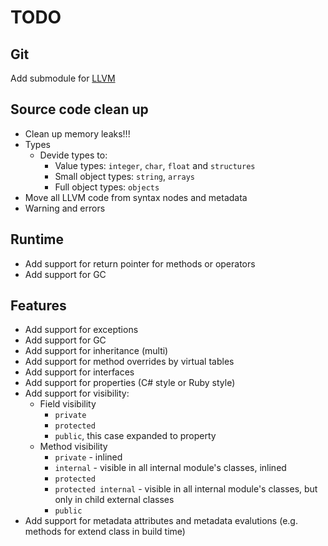 TODO
====

Git
---
Add submodule for [LLVM](git://github.com/earl/llvm-mirror.git)

Source code clean up
--------------------
* Clean up memory leaks!!!
* Types
    * Devide types to:
        * Value types: `integer`, `char`, `float` and `structures`
        * Small object types: `string`, `arrays`
        * Full object types: `objects`
* Move all LLVM code from syntax nodes and metadata
* Warning and errors

Runtime
-------
* Add support for return pointer for methods or operators
* Add support for GC

Features
--------
* Add support for exceptions
* Add support for GC
* Add support for inheritance (multi)
* Add support for method overrides by virtual tables
* Add support for interfaces
* Add support for properties (C# style or Ruby style)
* Add support for visibility:
    * Field visibility
        * `private`
        * `protected`
        * `public`, this case expanded to property
    * Method visibility
        * `private`   - inlined
        * `internal`  - visible in all internal module's classes, inlined
        * `protected`
        * `protected internal` - visible in all internal module's classes, but only in child external classes
        * `public`
* Add support for metadata attributes and metadata evalutions (e.g. methods for extend class in build time)
